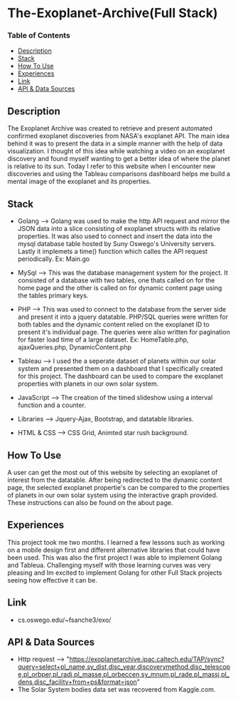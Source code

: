 # The-Exoplanet-Archive(Full Stack)
### Table of Contents
- [Description](#description)
- [Stack](#stack)
- [How To Use](#how-to-use)
- [Experiences](#Experiences)
- [Link](#link)
- [API & Data Sources](#API-&-Data-Sources)

## Description

The Exoplanet Archive was created to retrieve and present automated confirmed exoplanet discoveries from NASA's exoplanet API. The main idea behind it was to present the data in a simple manner with the help of data visualization. I thought of this idea while watching a video on an exoplanet discovery and found myself wanting to get a better idea of where the planet is relative to its sun. Today I refer to this website when I encounter new discoveries and using the Tableau comparisons dashboard helps me build a mental image of the exoplanet and its properties.

## Stack
- Golang --> Golang was used to make the http API request and mirror the JSON data into a slice consisting of exoplanet structs with its relative properties. It was also used to connect and insert the data into the mysql database table hosted by Suny Oswego's University servers. Lastly it implemets a time() function which calles the API request periodically. Ex: Main.go

- MySql --> This was the database management system for the project. It consisted of a database with two tables, one thats called on for the home page and the other is called on for dynamic content page using the tables primary keys.

- PHP --> This was used to connect to the database from the server side and present it into a jquery datatable. PHP/SQL queries were written for both tables and the dynamic content relied on the exoplanet ID to present it's individual page. The queries were also written for pagination for faster load time of a large dataset. Ex: HomeTable.php, ajaxQueries.php, DynamicContent.php

- Tableau --> I used the a seperate dataset of planets within our solar system and presented them on a dashboard that I specifically created for this project. The dashboard can be used to compare the exoplanet properties with planets in our own solar system.

- JavaScript --> The creation of the timed slideshow using a interval function and a counter. 

- Libraries --> Jquery-Ajax, Bootstrap, and datatable libraries.

- HTML & CSS --> CSS Grid, Animted star rush background.
 
 ## How To Use
A user can get the most out of this website by selecting an exoplanet of interest from the datatable. After being redirected to the dynamic content page, the selected exoplanet propertie's can be compared to the properties of planets in our own solar system using the interactive graph provided. These instructions can also be found on the about page.

## Experiences
This project took me two months. I learned a few lessons such as working on a mobile design first and different alternative libraries that could have been used. This was also the first project I was able to implement Golang and Tableua. Challenging myself with those learning curves was very pleasing and Im excited to implement Golang for other Full Stack projects seeing how effective it can be. 

## Link 
 - cs.oswego.edu/~fsanche3/exo/

## API & Data Sources
- Http request --> "https://exoplanetarchive.ipac.caltech.edu/TAP/sync?query=select+pl_name,sy_dist,disc_year,discoverymethod,disc_telescope,pl_orbper,pl_radj,pl_masse,pl_orbeccen,sy_mnum,pl_rade,pl_massj,pl_dens,disc_facility+from+ps&format=json"
- The Solar System bodies data set was recovered from Kaggle.com.
